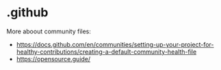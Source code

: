 # .github

More aboout community files:
- https://docs.github.com/en/communities/setting-up-your-project-for-healthy-contributions/creating-a-default-community-health-file
- https://opensource.guide/

